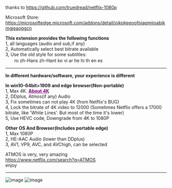 thanks to https://github.com/truedread/netflix-1080p


Microsoft Store:  
https://microsoftedge.microsoft.com/addons/detail/oikpkeeoofpiapmjioabikmgjeaoggcn

**This extension provides the following functions**  
1, all languages (audio and sub,if any)      
2, Automatically select best bitrate available   
3, Use the old style for some subtitles:   
　　ro zh-Hans zh-Hant ko vi ar he hi th en es   
    
    
    
-------------------------------------------------------------------------------------------------------  

  
**In different hardware/software, your experience is different**  
    
  
  
**In win10-64bit>1909 and edge browser(Non-portable)**  
1, Max 4K.  [<font color=Purple><u>**About 4K**</u></font> ](https://help.netflix.com/zh-tw/node/13444)      
2, DDplus, Atmos(if any) Audio      
3, Fix sometimes can not play 4K (from Netflix's BUG)      
4, Lock the bitrate of 4K video to 12000 (Sometimes Netflix offers a 17000 bitrate, like 'White Lines'. But most of the time it's lower)      
5, Use HEVC code, Downgrade from 4K to 1080P   
    
    
  
**Other OS And Browser(Includes portable edge)**  
1, Max 1080P   
2, HE-AAC Audio (lower than DDplus)   
3, AV1, VP9, AVC, and AVChigh, can be selected   
  
  
    
ATMOS is very, very amazing  
https://www.netflix.com/search?q=ATMOS  
enjoy
    
    
-------------------------------------------------------------------------------------------------------
     
![image](img/n1.png)
![image](img/n2.png)
